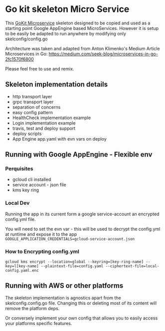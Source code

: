 # Go kit skeleton Micro Service
This [GoKit Microservice](https://gokit.io/) skeleton designed to be copied and used as a starting point Google AppEngine based MicroServices. However it is setup to be easily be adapted to run anywhere by modifying only skelconfig/config.go 

Architecture was taken and adapted from Anton Klimenko's Medium Article Microservices in Go: https://medium.com/seek-blog/microservices-in-go-2fc1570f6800

Please feel free to use and remix.

## Skeleton implementation details
- http transport layer
- grpc transport layer
- separation of concerns
- easy config pattern
- HealthCheck implementation example
- Login implementation example
- travis, test and deploy support
- deploy scripts
- App Engine app.yaml with evn vars on deploy

## Running with Google AppEngine - Flexible env

### Perquisites
 - gcloud cli installed
 - service account - json file
 - kms key ring

### Local Dev
Running the app in its current form a google service-account an encrypted config.yml file. 

You will need to set the evn var - this will be used to decrypt the config.yml at runtime and expose it to the app
`GOOGLE_APPLICATION_CREDENTIALS=gcloud-service-account.json`


### How to Encrypting config.yml
```
gcloud kms encrypt --location=global --keyring=[key-ring-name] --key=l[key-name] --plaintext-file=config.yaml --ciphertext-file=local-config.yaml.enc
```

## Running with AWS or other platforms
The skeleton  implementation is agnostics apart from the skelconfig.config.go file. Changing this or deleting most of its content will remove the platform deps.

Or conversely implement your own config that allows you to easily access your platforms specific features.

